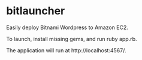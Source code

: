 # bitlauncher
Easily deploy Bitnami Wordpress to Amazon EC2.

To launch, install missing gems, and run ruby app.rb.

The application will run at http://localhost:4567/.
